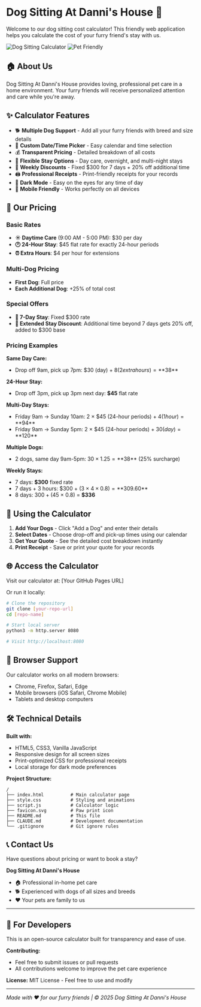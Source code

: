 # Dog Sitting At Danni's House 🐾

Welcome to our dog sitting cost calculator! This friendly web application helps you calculate the cost of your furry friend's stay with us.

![Dog Sitting Calculator](https://img.shields.io/badge/status-active-success.svg)
![Pet Friendly](https://img.shields.io/badge/pet-friendly-green.svg)

## 🏠 About Us

Dog Sitting At Danni's House provides loving, professional pet care in a home environment. Your furry friends will receive personalized attention and care while you're away.

## ✨ Calculator Features

- 🐕 **Multiple Dog Support** - Add all your furry friends with breed and size details
- 📅 **Custom Date/Time Picker** - Easy calendar and time selection
- 💰 **Transparent Pricing** - Detailed breakdown of all costs
- 🌙 **Flexible Stay Options** - Day care, overnight, and multi-night stays
- 🎉 **Weekly Discounts** - Fixed $300 for 7 days + 20% off additional time  
- 🖨️ **Professional Receipts** - Print-friendly receipts for your records
- 🌙 **Dark Mode** - Easy on the eyes for any time of day
- 📱 **Mobile Friendly** - Works perfectly on all devices

## 💸 Our Pricing

### Basic Rates
- **☀️ Daytime Care** (9:00 AM - 5:00 PM): $30 per day
- **🕐 24-Hour Stay**: $45 flat rate for exactly 24-hour periods
- **⏰ Extra Hours**: $4 per hour for extensions

### Multi-Dog Pricing
- **First Dog**: Full price
- **Each Additional Dog**: +25% of total cost

### Special Offers
- **🎉 7-Day Stay**: Fixed $300 rate
- **🎉 Extended Stay Discount**: Additional time beyond 7 days gets 20% off, added to $300 base

### Pricing Examples

**Same Day Care:**
- Drop off 9am, pick up 7pm: $30 (day) + $8 (2 extra hours) = **$38**

**24-Hour Stay:**
- Drop off 3pm, pick up 3pm next day: **$45** flat rate

**Multi-Day Stays:**
- Friday 9am → Sunday 10am: 2 × $45 (24-hour periods) + $4 (1 hour) = **$94**
- Friday 9am → Sunday 5pm: 2 × $45 (24-hour periods) + $30 (day) = **$120**

**Multiple Dogs:**
- 2 dogs, same day 9am-5pm: $30 × 1.25 = **$38** (25% surcharge)

**Weekly Stays:**
- 7 days: **$300** fixed rate
- 7 days + 3 hours: $300 + (3 × $4 × 0.8) = **$309.60**
- 8 days: $300 + ($45 × 0.8) = **$336**

## 🚀 Using the Calculator

1. **Add Your Dogs** - Click "Add a Dog" and enter their details
2. **Select Dates** - Choose drop-off and pick-up times using our calendar
3. **Get Your Quote** - See the detailed cost breakdown instantly
4. **Print Receipt** - Save or print your quote for your records

## 🌐 Access the Calculator

Visit our calculator at: [Your GitHub Pages URL]

Or run it locally:
```bash
# Clone the repository
git clone [your-repo-url]
cd [repo-name]

# Start local server
python3 -m http.server 8080

# Visit http://localhost:8080
```

## 📱 Browser Support

Our calculator works on all modern browsers:
- Chrome, Firefox, Safari, Edge
- Mobile browsers (iOS Safari, Chrome Mobile)
- Tablets and desktop computers

## 🛠️ Technical Details

**Built with:**
- HTML5, CSS3, Vanilla JavaScript
- Responsive design for all screen sizes
- Print-optimized CSS for professional receipts
- Local storage for dark mode preferences

**Project Structure:**
```
/
├── index.html          # Main calculator page
├── style.css           # Styling and animations
├── script.js           # Calculator logic
├── favicon.svg         # Paw print icon
├── README.md           # This file
├── CLAUDE.md           # Development documentation
└── .gitignore          # Git ignore rules
```

## 📞 Contact Us

Have questions about pricing or want to book a stay? 

**Dog Sitting At Danni's House**
- 🏠 Professional in-home pet care
- 🐕 Experienced with dogs of all sizes and breeds
- ❤️ Your pets are family to us

---

## 🔧 For Developers

This is an open-source calculator built for transparency and ease of use. 

**Contributing:**
- Feel free to submit issues or pull requests
- All contributions welcome to improve the pet care experience

**License:** MIT License - Feel free to use and modify

---

*Made with ❤️ for our furry friends | © 2025 Dog Sitting At Danni's House*